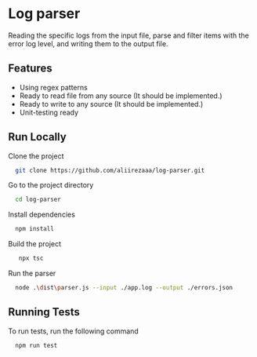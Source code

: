 
# Log parser

Reading the specific logs from the input file, parse and filter items with the error log level, and writing them to the output file.

## Features

- Using regex patterns
- Ready to read file from any source (It should be implemented.)
- Ready to write to any source (It should be implemented.)
- Unit-testing ready


## Run Locally

Clone the project

```bash
  git clone https://github.com/aliirezaaa/log-parser.git
```

Go to the project directory

```bash
  cd log-parser

```

Install dependencies

```bash
  npm install
```

Build the project

```bash
   npx tsc
```

Run the parser

```bash
  node .\dist\parser.js --input ./app.log --output ./errors.json  
```

## Running Tests

To run tests, run the following command

```bash
  npm run test
```